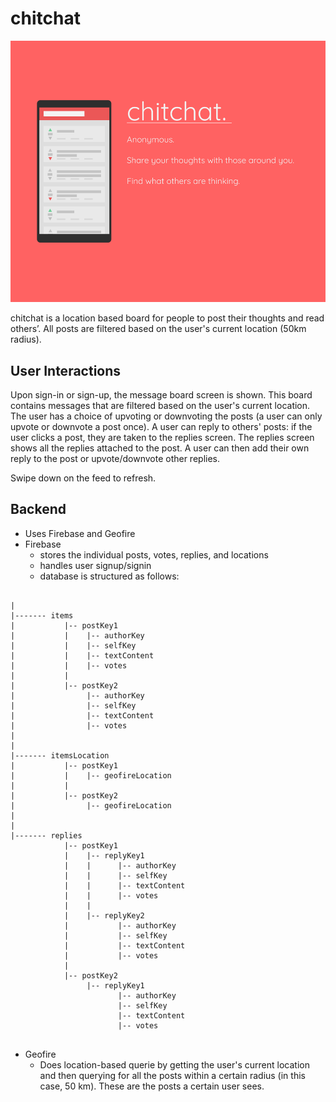 # chitchat


![chitchat](./mockup.png)


chitchat is a location based board for people to post their thoughts and read others’.
All posts are filtered based on the user's current location (50km radius).


## User Interactions
Upon sign-in or sign-up, the message board screen is shown. This board contains messages that are 
filtered based on the user's current location. The user has a choice of upvoting or downvoting 
the posts (a user can only upvote or downvote a post once). A user can reply to others' posts: if the user clicks a post, they are taken to 
the replies screen. The replies screen shows all the replies attached to the post. A user can then
add their own reply to the post or upvote/downvote other replies.

Swipe down on the feed to refresh.

## Backend
* Uses Firebase and Geofire
* Firebase 
    * stores the individual posts, votes, replies, and locations
    * handles user signup/signin
    * database is structured as follows:
    
```

|
|------- items
|           |-- postKey1
|           |    |-- authorKey
|           |    |-- selfKey
|           |    |-- textContent
|           |    |-- votes
|           |
|           |-- postKey2
|                |-- authorKey
|                |-- selfKey
|                |-- textContent
|                |-- votes
|
|
|------- itemsLocation
|           |-- postKey1
|           |    |-- geofireLocation
|           |
|           |-- postKey2
|                |-- geofireLocation
|
|
|------- replies
            |-- postKey1
            |    |-- replyKey1
            |    |      |-- authorKey
            |    |      |-- selfKey
            |    |      |-- textContent
            |    |      |-- votes
            |    |
            |    |-- replyKey2
            |           |-- authorKey
            |           |-- selfKey
            |           |-- textContent
            |           |-- votes
            |
            |-- postKey2
                 |-- replyKey1
                        |-- authorKey
                        |-- selfKey
                        |-- textContent
                        |-- votes
   
```
* Geofire 
    * Does location-based querie by getting the user's current location and then querying for all
    the posts within a certain radius (in this case, 50 km). These are the posts a certain user sees.
